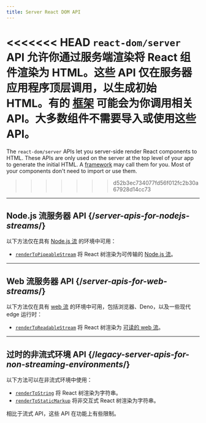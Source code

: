 ```yaml
---
title: Server React DOM API
---
```


<Intro>

<<<<<<< HEAD
`react-dom/server` API 允许你通过服务端渲染将 React 组件渲染为 HTML。这些 API 仅在服务器应用程序顶层调用，以生成初始 HTML。有的 [框架](/learn/start-a-new-react-project#production-grade-react-frameworks) 可能会为你调用相关 API。大多数组件不需要导入或使用这些 API。
=======
The `react-dom/server` APIs let you server-side render React components to HTML. These APIs are only used on the server at the top level of your app to generate the initial HTML. A [framework](/learn/creating-a-react-app#full-stack-frameworks) may call them for you. Most of your components don't need to import or use them.
>>>>>>> d52b3ec734077fd56f012fc2b30a67928d14cc73

</Intro>

---

## Node.js 流服务器 API {/*server-apis-for-nodejs-streams*/}

以下方法仅在具有 [Node.js 流](https://nodejs.org/api/stream.html) 的环境中可用：

* [`renderToPipeableStream`](/reference/react-dom/server/renderToPipeableStream) 将 React 树渲染为可传输的 [Node.js 流](https://nodejs.org/api/stream.html)。

---

## Web 流服务器 API {/*server-apis-for-web-streams*/}

以下方法仅在具有 [web 流](https://developer.mozilla.org/zh-CN/docs/Web/API/Streams_API) 的环境中可用，包括浏览器、Deno，以及一些现代 edge 运行时：

+   [`renderToReadableStream`](/reference/react-dom/server/renderToReadableStream) 将 React 树渲染为 [可读的 web 流](https://developer.mozilla.org/zh-CN/docs/Web/API/ReadableStream)。

---

## 过时的非流式环境 API {/*legacy-server-apis-for-non-streaming-environments*/}

以下方法可以在非流式环境中使用：

* [`renderToString`](/reference/react-dom/server/renderToString) 将 React 树渲染为字符串。
* [`renderToStaticMarkup`](/reference/react-dom/server/renderToStaticMarkup) 将非交互式 React 树渲染为字符串。

相比于流式 API，这些 API 在功能上有些限制。
